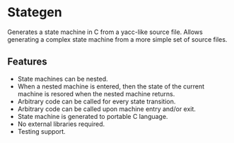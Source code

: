 # Stategen
Generates a state machine in C from a yacc-like source file. Allows generating a complex state machine from a more simple set of source files. 

## Features
* State machines can be nested.
* When a nested machine is entered, then the state of the current machine is resored when the nested machine returns.
* Arbitrary code can be called for every state transition.
* Arbitrary code can be called upon machine entry and/or exit.
* State machine is generated to portable C language.
* No external libraries required.
* Testing support.
